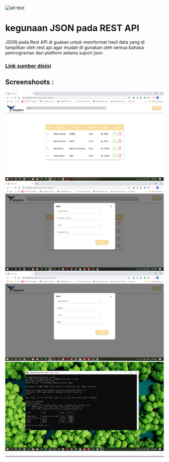 ![alt text](https://miro.medium.com/max/512/1*MjsyjENCtzfGKzT13aZJcg.png "JSON Logo")
# kegunaan JSON pada REST API 

JSON pada Rest API di guakan untuk memformat hasil data yang di tampilkan oleh rest api 
agar mudah di gunakan oleh semua bahasa pemrograman dan platform selama suport json.
### [Link sumber disini](https://www.petanikode.com/json-pemula/)
## 

##
## Screenshoots :


<div align='left'>
<img title="pict-1" src="https://github.com/ahmad96sq/jwb-soal-B14K4/blob/master/Task_6/Screenshoots/arkademy.png" width='800'>

<img title="pict-2" src="https://github.com/ahmad96sq/jwb-soal-B14K4/blob/master/Task_6/Screenshoots/add.png" width='800'>

<img title="pict-3" src="https://github.com/ahmad96sq/jwb-soal-B14K4/blob/master/Task_6/Screenshoots/edit.png" width='800'>

<img title="pict-4" src="https://github.com/ahmad96sq/jwb-soal-B14K4/blob/master/Task_6/Screenshoots/SQL.png" width='800'>

---